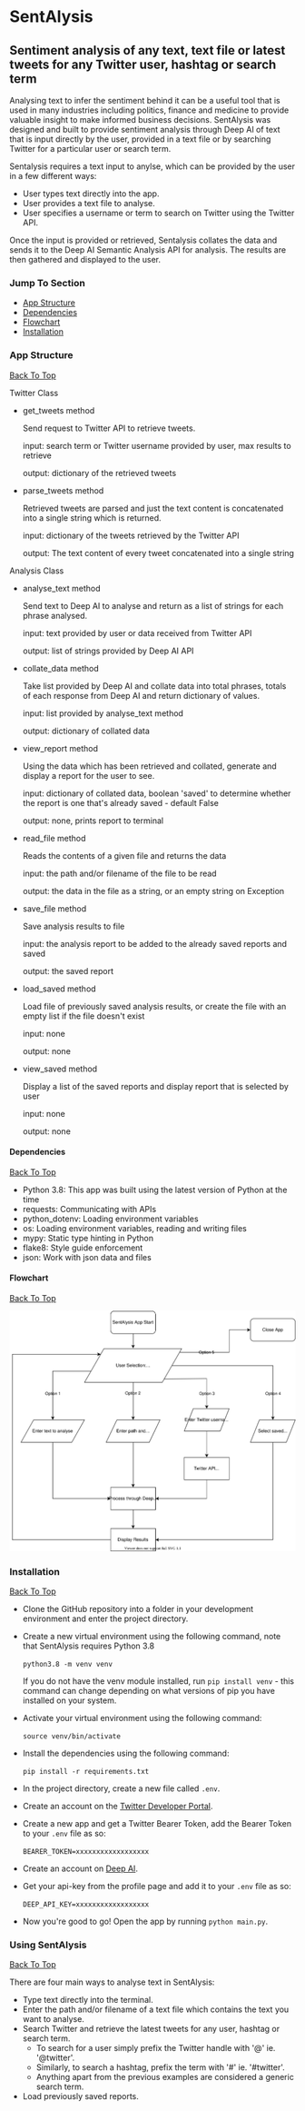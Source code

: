 # SentAlysis

## Sentiment analysis of any text, text file or latest tweets for any Twitter user, hashtag or search term

Analysing text to infer the sentiment behind it can be a useful tool that is used in many industries including politics, finance and medicine to provide valuable insight to make informed business decisions. SentAlysis was designed and built to provide sentiment analysis through Deep AI of text that is input directly by the user, provided in a text file or by searching Twitter for a particular user or search term.

Sentalysis requires a text input to anylse, which can be provided by the user in a few different ways:

- User types text directly into the app.
- User provides a text file to analyse.
- User specifies a username or term to search on Twitter using the Twitter API.

Once the input is provided or retrieved, Sentalysis collates the data and sends it to the Deep AI Semantic Analysis API for analysis. The results are then gathered and displayed to the user.

### Jump To Section

- [App Structure](#app-structure)
- [Dependencies](#dependencies)
- [Flowchart](#flowchart)
- [Installation](#installation)

### App Structure

[Back To Top](#sentalysis)

Twitter Class

- get_tweets method

    Send request to Twitter API to retrieve tweets.
  
    input: search term or Twitter username provided by user, max results to retrieve

    output: dictionary of the retrieved tweets

- parse_tweets method

    Retrieved tweets are parsed and just the text content is concatenated into a single string which is returned.

    input: dictionary of the tweets retrieved by the Twitter API

    output: The text content of every tweet concatenated into a single string

Analysis Class

- analyse_text method

    Send text to Deep AI to analyse and return as a list of strings for each phrase analysed.

    input: text provided by user or data received from Twitter API

    output: list of strings provided by Deep AI API

- collate_data method

    Take list provided by Deep AI and collate data into total phrases, totals of each response from Deep AI and return dictionary of values.

    input: list provided by analyse_text method

    output: dictionary of collated data

- view_report method

    Using the data which has been retrieved and collated, generate and display a report for the user to see.

    input: dictionary of collated data, boolean 'saved' to determine whether the report is one that's already saved - default False

    output: none, prints report to terminal

- read_file method

    Reads the contents of a given file and returns the data

    input: the path and/or filename of the file to be read

    output: the data in the file as a string, or an empty string on Exception

- save_file method

    Save analysis results to file

    input: the analysis report to be added to the already saved reports and saved

    output: the saved report

- load_saved method
  
    Load file of previously saved analysis results, or create the file with an empty list if the file doesn't exist

    input: none

    output: none

- view_saved method

    Display a list of the saved reports and display report that is selected by user

    input: none

    output: none

#### Dependencies

[Back To Top](#sentalysis)

- Python 3.8: This app was built using the latest version of Python at the time
- requests: Communicating with APIs
- python_dotenv: Loading environment variables
- os: Loading environment variables, reading and writing files
- mypy: Static type hinting in Python
- flake8: Style guide enforcement
- json: Work with json data and files

#### Flowchart

[Back To Top](#sentalysis)

![Flowchart](docs/flow.drawio.svg)

### Installation

[Back To Top](#sentalysis)

- Clone the GitHub repository into a folder in your development environment and enter the project directory.

- Create a new virtual environment using the following command, note that SentAlysis requires Python 3.8

    `python3.8 -m venv venv`

    If you do not have the venv module installed, run `pip install venv` - this command can change depending on what versions of pip you have installed on your system.

- Activate your virtual environment using the following command:

    `source venv/bin/activate`

- Install the dependencies using the following command:

    `pip install -r requirements.txt`

- In the project directory, create a new file called `.env`.

- Create an account on the [Twitter Developer Portal](https://developer.twitter.com/en/portal/dashboard).

- Create a new app and get a Twitter Bearer Token, add the Bearer Token to your `.env` file as so:

    `BEARER_TOKEN=xxxxxxxxxxxxxxxxxx`

- Create an account on [Deep AI](https://deepai.org/dashboard/).

- Get your api-key from the profile page and add it to your `.env` file as so:

    `DEEP_API_KEY=xxxxxxxxxxxxxxxxxx`

- Now you're good to go! Open the app by running `python main.py`.

### Using SentAlysis

[Back To Top](#sentalysis)

There are four main ways to analyse text in SentAlysis:

- Type text directly into the terminal.
- Enter the path and/or filename of a text file which contains the text you want to analyse.
- Search Twitter and retrieve the latest tweets for any user, hashtag or search term.
  - To search for a user simply prefix the Twitter handle with '@' ie. '@twitter'.
  - Similarly, to search a hashtag, prefix the term with '#' ie. '#twitter'.
  - Anything apart from the previous examples are considered a generic search term.
- Load previously saved reports.
